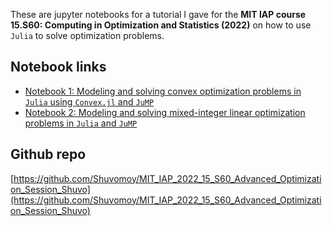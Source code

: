 These are jupyter notebooks for a tutorial I gave for the **MIT IAP course 15.S60: Computing in Optimization and Statistics (2022)** on how to use `Julia` to solve optimization problems. 

## Notebook links

* [Notebook 1: Modeling and solving convex optimization problems in `Julia` using `Convex.jl` and `JuMP`](https://nbviewer.org/github/Shuvomoy/MIT_IAP_2022_15_S60_Advanced_Optimization_Session_Shuvo/blob/main/IAP%202022%20Advanced%20Optimization%20Session%201%20Convex.ipynb)
* [Notebook 2: Modeling and solving mixed-integer linear optimization problems in `Julia` and `JuMP`](https://nbviewer.org/github/Shuvomoy/MIT_IAP_2022_15_S60_Advanced_Optimization_Session_Shuvo/blob/main/IAP%202022%20Advanced%20Optimization%20Session%202%20MILP.ipynb)

## Github repo

[https://github.com/Shuvomoy/MIT_IAP_2022_15_S60_Advanced_Optimization_Session_Shuvo](https://github.com/Shuvomoy/MIT_IAP_2022_15_S60_Advanced_Optimization_Session_Shuvo)

